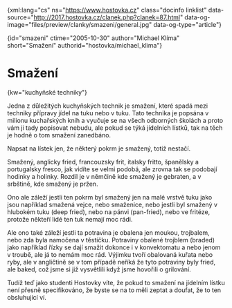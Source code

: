
{xml:lang="cs" ns="https://www.hostovka.cz" class="docinfo linklist" data-source="http://2017.hostovka.cz/clanek.php?clanek=87.html" data-og-image="files/preview/clanky/smazeni/general.jpg" data-og-type="article"}

{id="smazeni" ctime="2005-10-30" author="Michael Klíma" short="Smažení" authorid="hostovka/michael_klima"}

# Smažení

<!-- generated attribute kw by user_udpatekw.sh on 2019-02-23, do not edit -->

{kw="kuchyňské techniky"}

Jedna z důležitých kuchyňských technik je smažení, které spadá mezi techniky přípravy jídel na tuku nebo v tuku. Tato technika je popsána v milionu kuchařských knih a vyučuje se na všech odborných školách a proto vám ji tady popisovat nebudu, ale pokud se týká jídelních lístků, tak na těch je hodně o tom smažení zanedbáno.

Napsat na lístek jen, že některý pokrm je smažený, totiž nestačí.

Smažený, anglicky fried, francouzsky frit, italsky fritto, španělsky a portugalsky fresco, jak vidíte se velmi podobá, ale zrovna tak se podobají hodinky a holinky. Rozdíl je v němčině kde smažený je gebraten, a v srbštině, kde smažený je pržen.

Ono ale záleží jestli ten pokrm byl smažený jen na malé vrstvě tuku jako jsou například smažená vejce, nebo smaženice, nebo jestli byl smažený v hlubokém tuku (deep fried), nebo na pánvi (pan-fried), nebo ve fritéze, protože někteří lidé ten tuk nemají moc rádi.

Ale ono také záleží jestli ta potravina je obalena jen moukou, trojbalem, nebo zda byla namočena v těstíčku. Potraviny obalené trojblem (braded) jako například řízky se dají smažit dokonce i v konvektomatu a nebo jenom v troubě, ale já to nemám moc rád. Výjimku tvoří obalovaná kuřata nebo ryby, ale v angličtině se v tom případě neříká že tyto potraviny byly fried, ale baked, což jsme si již vysvětlili když jsme hovořili o grilování.

Tudíž teď jako studenti Hostovky víte, že pokud to smažení na jídelním lístku není přesně specifikováno, že byste se na to měli zeptat a doufat, že to ten obsluhující ví.

